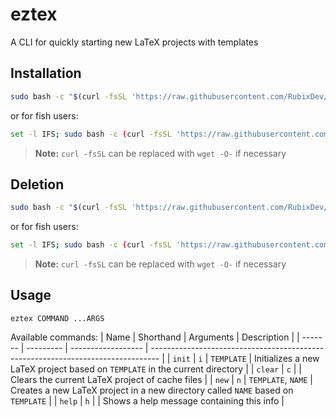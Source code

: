 # eztex
A CLI for quickly starting new LaTeX projects with templates

## Installation
```bash
sudo bash -c "$(curl -fsSL 'https://raw.githubusercontent.com/RubixDev/eztex/main/install.sh')"
```
or for fish users:
```bash
set -l IFS; sudo bash -c (curl -fsSL 'https://raw.githubusercontent.com/RubixDev/eztex/main/install.sh')
```
> **Note:** `curl -fsSL` can be replaced with `wget -O-` if necessary

## Deletion
```bash
sudo bash -c "$(curl -fsSL 'https://raw.githubusercontent.com/RubixDev/eztex/main/uninstall.sh')"
```
or for fish users:
```bash
set -l IFS; sudo bash -c (curl -fsSL 'https://raw.githubusercontent.com/RubixDev/eztex/main/uninstall.sh')
```
> **Note:** `curl -fsSL` can be replaced with `wget -O-` if necessary

## Usage
`eztex COMMAND ...ARGS`

Available commands:
| Name    | Shorthand | Arguments          | Description                                                                      |
| ------- | --------- | ------------------ | -------------------------------------------------------------------------------- |
| `init`  | `i`       | `TEMPLATE`         | Initializes a new LaTeX project based on `TEMPLATE` in the current directory     |
| `clear` | `c`       |                    | Clears the current LaTeX project of cache files                                  |
| `new`   | `n`       | `TEMPLATE`, `NAME` | Creates a new LaTeX project in a new directory called `NAME` based on `TEMPLATE` |
| `help`  | `h`       |                    | Shows a help message containing this info                                        |
